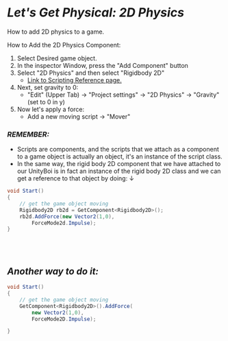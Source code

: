 # ***Let's Get Physical: 2D Physics***
How to add 2D physics to a game.

How to Add the 2D Physics Component: 
1. Select Desired game object.
2. In the inspector Window, press the "Add Component" button
3. Select "2D Physics" and then select "Rigidbody 2D"
    - [Link to Scripting Reference page.](https://docs.unity3d.com/ScriptReference/Rigidbody2D.html)
4. Next, set gravity to 0:
    - "Edit" (Upper Tab) → "Project settings" → "2D Physics" → "Gravity" (set to 0 in y)
5. Now let's apply a force:
    - Add a new moving script → "Mover"

### ***REMEMBER:***
- Scripts are components, and the scripts that we attach as a component to a game object is actually an object, it's an instance of the script class.
- In the same way, the rigid body 2D component that we have attached to our UnityBoi is in fact an instance of the rigid body 2D class and we can get a reference to that object by doing: ↓

``` C#
void Start()
{
    // get the game object moving
    Rigidbody2D rb2d = GetComponent<Rigidbody2D>();
    rb2d.AddForce(new Vector2(1,0),
        ForceMode2d.Impulse);
}
```
<br></br>

## ***Another way to do it:***

``` C#
void Start()
{
    // get the game object moving
    GetComponent<Rigidbody2D>().AddForce(
        new Vector2(1,0),
        ForceMode2D.Impulse);

}
```
